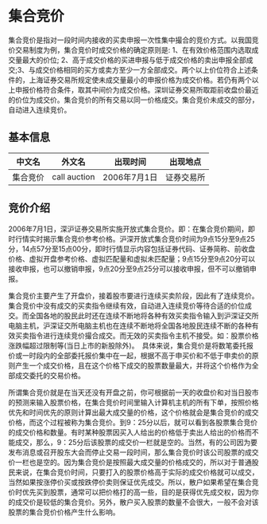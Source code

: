 # 集合竞价

集合竞价是指对一段时间内接收的买卖申报一次性集中撮合的竞价方式。以我国竞价交易制度为例，集合竞价时成交价格的确定原则是: 1、在有效价格范围内选取成交量最大的价位; 2、高于成交价格的买进申报与低于成交价格的卖出申报全部成交;3、与成交价格相同的买方或卖方至少一方全部成交。两个以上价位符合上述条件的，上海证券交易所规定使未成交量最小的申报价格为成交价格。若仍有两个以上申报价格符合条件，取其中间价为成交价格。深圳证券交易所取距前收盘价最近的价位为成交价。集合竞价的所有交易以同一价格成交。集合竞价未成交的部分，自动进入连续竞价。

## 基本信息

| 中文名   | 外文名       | 出现时间     | 出现地点   |
| -------- | ------------ | ------------ | ---------- |
| 集合竞价 | call auction | 2006年7月1日 | 证券交易所 |

## 竞价介绍

2006年7月1日，深沪证券交易所实施开放式集合竞价。即：在集合竞价期间，即时行情实时揭示集合竞价参考价格。沪深开放式集合竞价时间为9点15分至9点25分，14点57分至15点00分，即时行情显示内容包括证券代码、证券简称、前收盘价格、虚拟开盘参考价格、虚拟匹配量和虚拟未匹配量；9点15分至9点20分可以接收申报，也可以撤销申报，9点20分至9点25分可以接收申报，但不可以撤销申报。

集合竞价主要产生了开盘价，接着股市要进行连续买卖阶段，因此有了连续竞价。集合竞价中没有成交的买卖指令继续有效，自动进入连续竞价等待合适的价位成交。而全国各地的股民此时还在连续不断地将各种有效买卖指令输入到沪深证交所电脑主机，沪深证交所电脑主机也在连续不断地将全国各地股民连续不断的各种有效买卖指令进行连续竞价撮合成交。而无效的买卖指令主机不接受。如：股票价格涨跌幅超过限制等(当日上市的新股除外)。　具体来说，集合竞价是将数笔委托报价或一时段内的全部委托报价集中在一起，根据不高于申买价和不低于申卖价的原则产生一个成交价格，且在这个价格下成交的股票数量最大，并将这个价格作为全部成交委托的交易价格。

所谓集合竞价就是在当天还没有开盘之前，你可根据前一天的收盘价和对当日股市的预测来输入股票价格，在集合竞价时间里输入计算机主机的所有下单，按照价格优先和时间优先的原则计算出最大成交量的价格，这个价格就会是集合竞价的成交价格，而这个过程被称为集合竞价。到9：25分以后，就可以看到各股票集合竞价的成交价格和数量。有时某种股票因买入人给出的价格低于卖出人给出的价格而不能成交，那么，9：25分后该股票的成交价一栏就是空的。当然，有的公司因为要发布消息或召开股东大会而停止交易一段时间，那么集合竞价时该公司股票的成交价一栏也是空的。因为集合竞价是按照最大成交量的价格成交的，所以对于普通股民来说，在集合竞价时间，只要打入的股票价格高于实际的成交价格就可以成交，当然如果按涨停价买或按跌停价卖则保证优先成交。所以，散户如果希望在集合竞价时优先买到股票，通常可以把价格打的高一些，目的是获得优先成交权，因为你的成交价是较低的集合竞价。另外，散户买入股票的数量不会很大，一般不会对该股票的集合竞价价格产生什么影响。